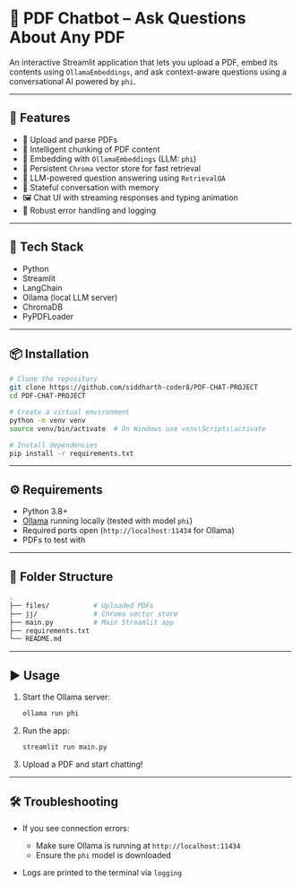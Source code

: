 # 📄 PDF Chatbot – Ask Questions About Any PDF

An interactive Streamlit application that lets you upload a PDF, embed its contents using `OllamaEmbeddings`, and ask context-aware questions using a conversational AI powered by `phi`.

---

## 🚀 Features

* 📁 Upload and parse PDFs
* 🔎 Intelligent chunking of PDF content
* 🧠 Embedding with `OllamaEmbeddings` (LLM: `phi`)
* 💾 Persistent `Chroma` vector store for fast retrieval
* 🤖 LLM-powered question answering using `RetrievalQA`
* 💬 Stateful conversation with memory
* 🖼️ Chat UI with streaming responses and typing animation
* 🔧 Robust error handling and logging

---

## 🧱 Tech Stack

* Python
* Streamlit
* LangChain
* Ollama (local LLM server)
* ChromaDB
* PyPDFLoader

---

## 📦 Installation

```bash
# Clone the repository
git clone https://github.com/siddharth-coder8/PDF-CHAT-PROJECT
cd PDF-CHAT-PROJECT

# Create a virtual environment
python -m venv venv
source venv/bin/activate  # On Windows use venv\Scripts\activate

# Install dependencies
pip install -r requirements.txt
```

---

## ⚙️ Requirements

* Python 3.8+
* [Ollama](https://ollama.com) running locally (tested with model `phi`)
* Required ports open (`http://localhost:11434` for Ollama)
* PDFs to test with

---

## 📂 Folder Structure

```bash
.
├── files/           # Uploaded PDFs
├── jj/              # Chroma vector store
├── main.py          # Main Streamlit app
├── requirements.txt
└── README.md
```

---

## ▶️ Usage

1. Start the Ollama server:

   ```bash
   ollama run phi
   ```

2. Run the app:

   ```bash
   streamlit run main.py
   ```

3. Upload a PDF and start chatting!

---

## 🛠️ Troubleshooting

* If you see connection errors:

  * Make sure Ollama is running at `http://localhost:11434`
  * Ensure the `phi` model is downloaded
* Logs are printed to the terminal via `logging`
